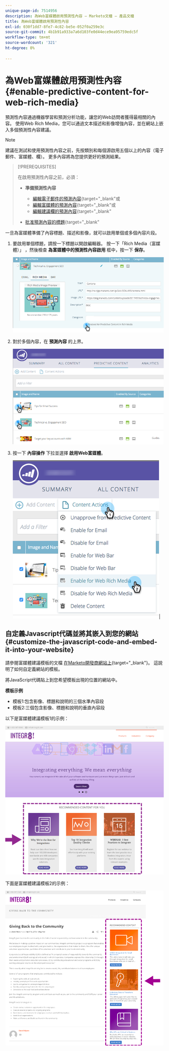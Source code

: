 ```yaml
---
unique-page-id: 7514956
description: 為Web富媒體啟用預測性內容 — Marketo文檔 — 產品文檔
title: 為Web富媒體啟用預測性內容
exl-id: 030f1dd7-8fe7-4c82-be5e-052f0a259e3c
source-git-commit: 4b1b91a933a7a6d103fe0d44ece9ea95759edc5f
workflow-type: tm+mt
source-wordcount: '321'
ht-degree: 0%

---
```


# 為Web富媒體啟用預測性內容 {#enable-predictive-content-for-web-rich-media}

預測性內容通過機器學習和預測分析功能，讓您的Web訪問者獲得最相關的內容。 使用Web Rich Media，您可以通過文本描述和影像增強內容，並在網站上嵌入多個預測性內容建議。

>[!NOTE]
>
>建議在測試和使用預測性內容之前，先按類別和每個源啟用五個以上的內容（電子郵件、富媒體、欄）。 更多內容將為您提供更好的預測結果。

>[!PREREQUISITES]
>
>在啟用預測性內容之前，必須：
>
>* **準備預測性內容**
   >
   >   * [編輯電子郵件的預測內容](/help/marketo/product-docs/predictive-content/working-with-predictive-content/edit-predictive-content-for-emails.md){target=&quot;_blank&quot;或
   >   * [編輯富媒體的預測內容](/help/marketo/product-docs/predictive-content/working-with-predictive-content/edit-predictive-content-for-rich-media.md){target=&quot;_blank&quot;或
   >   * [編輯建議欄的預測內容](/help/marketo/product-docs/predictive-content/working-with-predictive-content/edit-predictive-content-for-the-recommendation-bar.md){target=&quot;_blank&quot;
>
>* [批准預測內容的標題](/help/marketo/product-docs/predictive-content/working-with-all-content/approve-a-title-for-predictive-content.md){target=&quot;_blank&quot;


一旦為富媒體準備了內容標題、描述和影像，就可以啟用單個或多個內容片段。

1. 要啟用單個標題，請按一下標題以開啟編輯器。 按一下「Rich Media（富媒體）」 ，然後檢查 **為富媒體中的預測性內容啟用** 框中，按一下 **保存**。

   ![](assets/image2017-10-3-9-3a50-3a29.png)

1. 對於多個內容，在 **預測內容** 的上界。

   ![](assets/image2017-10-3-10-3a0-3a42.png)

1. 按一下 **內容操作** 下拉並選擇 **啟用Web富媒體**。

   ![](assets/image2017-10-3-10-3a2-3a6.png)|

## 自定義Javascript代碼並將其嵌入到您的網站  {#customize-the-javascript-code-and-embed-it-into-your-website}

請參閱富媒體建議模板的文檔 [在Marketo開發商網站上](https://developers.marketo.com/documentation/websites/rtp-rich-media-recommendations-api){target=&quot;_blank&quot;}。 這說明了如何自定義網站的模板。

將JavaScript代碼貼上到您希望模板出現的位置的網站中。

**模板示例**

* 模板1:包含影像、標題和說明的三個水準內容段
* 模板2:三個包含影像、標題和說明的垂直內容段

以下是富媒體建議模板1的示例：

![](assets/image2015-6-1-17-3a8-3a33.png)

下面是富媒體建議模板2的示例：

![](assets/image2015-12-20-10-3a35-3a12.png)
